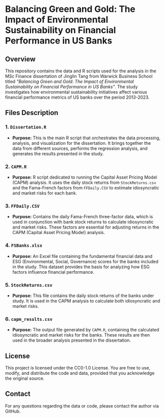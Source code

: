 # Balancing Green and Gold: The Impact of Environmental Sustainability on Financial Performance in US Banks

## Overview

This repository contains the data and R scripts used for the analysis in the MSc Finance dissertation of Jinglin Tang from Warwick Business School titled *"Balancing Green and Gold: The Impact of Environmental Sustainability on Financial Performance in US Banks"*. The study investigates how environmental sustainability initiatives affect various financial performance metrics of US banks over the period 2013-2023.

## Files Description

### 1. `Dissertation.R`
- **Purpose:** This is the main R script that orchestrates the data processing, analysis, and visualization for the dissertation. It brings together the data from different sources, performs the regression analysis, and generates the results presented in the study.

### 2. `CAPM.R`
- **Purpose:** R script dedicated to running the Capital Asset Pricing Model (CAPM) analysis. It uses the daily stock returns from `StockReturns.csv` and the Fama-French factors from `FFDaily.CSV` to estimate idiosyncratic and market risks for each bank.

### 3. `FFDaily.CSV`
- **Purpose:** Contains the daily Fama-French three-factor data, which is used in conjunction with bank stock returns to calculate idiosyncratic and market risks. These factors are essential for adjusting returns in the CAPM (Capital Asset Pricing Model) analysis.

### 4. `FSBanks.xlsx`
- **Purpose:** An Excel file containing the fundamental financial data and ESG (Environmental, Social, Governance) scores for the banks included in the study. This dataset provides the basis for analyzing how ESG factors influence financial performance.

### 5. `StockReturns.csv`
- **Purpose:** This file contains the daily stock returns of the banks under study. It is used in the CAPM analysis to calculate both idiosyncratic and market risks.

### 6. `capm_results.csv`
- **Purpose:** The output file generated by `CAPM.R`, containing the calculated idiosyncratic and market risks for the banks. These results are then used in the broader analysis presented in the dissertation.

## License

This project is licensed under the CC0-1.0 License. You are free to use, modify, and distribute the code and data, provided that you acknowledge the original source.

## Contact

For any questions regarding the data or code, please contact the author via GitHub.

